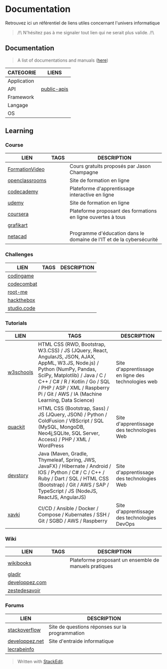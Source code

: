 ﻿# Documentation

Retrouvez ici un référentiel de liens utiles concernant l'univers informatique

> /!\ N'hésitez pas à me signaler tout lien qui ne serait plus valide. /!\

## Documentation
> A list of documentations and manuals ([here](https://github.com/jasonchampagne/FindMyDoc))

|CATEGORIE|LIENS|
|--|--|
|Application||
|API|[public-apis](https://github.com/public-apis/public-apis)|
|Framework||
|Langage||
|OS||

## Learning
### Course
|LIEN|TAGS|DESCRIPTION|
|--|--|--|
|[FormationVideo](https://github.com/jasonchampagne/FormationVideo)||Cours gratuits proposés par Jason Champagne|
|[openclassrooms](https://openclassrooms.com/fr/)||Site de formation en ligne|
|[codecademy](https://www.codecademy.com/)||Plateforme d'apprentissage interactive en ligne|
|[udemy](https://www.udemy.com/)||Site de formation en ligne|
|[coursera](https://fr.coursera.org/)||Plateforme proposant des formations en ligne ouvertes à tous|
|[grafikart](https://grafikart.fr/)|||
|[netacad](https://www.netacad.com/fr)||Programme d'éducation dans le domaine de l'IT et de la cybersécurité|

### Challenges
|LIEN|TAGS|DESCRIPTION|
|--|--|--|
|[codingame](https://www.codingame.com/start)|||
|[codecombat](https://codecombat.com/play)|||
|[root-me](https://www.root-me.org/)|||
|[hackthebox](https://www.hackthebox.com/)|||
|[studio.code](https://studio.code.org/courses)|||

### Tutorials
|LIEN|TAGS|DESCRIPTION|
|--|--|--|
|[w3schools](https://www.w3schools.com/)|HTML CSS (RWD, Bootstrap, W3.CSS) / JS (JQuery, React, AngularJS, JSON, AJAX, AppML, W3.JS, Node.js) / Python (NumPy, Pandas, SciPy, Matplotlib) / Java / C / C++ / C# / R / Kotlin / Go / SQL / PHP / ASP / XML / Raspberry Pi / Git / AWS / IA (Machine Learning, Data Science)|Site d'apprentissage en ligne des technologies web|
|[quackit](https://www.quackit.com/)|HTML CSS (Bootstrap, Sass) / JS (JQuery, JSON) / Python / ColdFusion / VBScript / SQL (MySQL, MongoDB, Neo4j,SQLite, SQL Server, Access) / PHP / XML / WordPress|Site d'apprentissage des technologies Web|
|[devstory](https://devstory.net/)|Java (Maven, Gradle, Thymeleaf, Spring, JWS, JavaFX) / Hibernate / Android / IOS / Python / C# / C / C++ / Ruby / Dart / SQL / HTML CSS (Bootstrap) / Git / AWS / SAP / TypeScript / JS (NodeJS, ReactJS, AngularJS)|Site d'apprentissage des technologies Web|
|[xavki](https://xavki.blog/)|CI/CD / Ansible / Docker / Compose / Kubernates / SSH / Git / SGBD / AWS / Raspberry|Site d'apprentissage des technologies DevOps|

### Wiki
|LIEN|TAGS|DESCRIPTION|
|--|--|--|
|[wikibooks](https://fr.wikibooks.org/wiki/Accueil)||Plateforme proposant un ensemble de manuels pratiques|
|[gladir](https://www.gladir.com/)|||
|[developpez.com](https://general.developpez.com/cours/)|||
|[zestedesavoir](https://zestedesavoir.com/)|||

### Forums
|LIEN|DESCRIPTION|
|--|--|
|[stackoverflow](https://stackoverflow.com/)|Site de questions réponses sur la programmation|
|[developpez.net](https://www.developpez.net/forums/)|Site d'entraide informatique|
|[lecrabeinfo](https://lecrabeinfo.net/)||

> Written with [StackEdit](https://stackedit.io/).